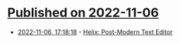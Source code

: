 # [Published on 2022-11-06](index.md)

* [2022-11-06, 17:18:18](https://news.ycombinator.com/item?id=33494840) - [Helix: Post-Modern Text Editor](https://helix-editor.com/)
